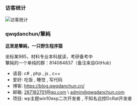 ### 访客统计

![访客统计](https://count.getloli.com/get/@qwqdanchun "访客统计")

### qwqdanchun/簞純

**这里是簞純，一只野生程序猿**

坐标某985，材料专业本科就读，考研备考中  
簞純的一个单纯的群：814084837（备注来自GitHub）

- 语音: c# , php , js , c++
- 爱好: 吃饭 , 睡觉 , 写代码
- 博客: https://blog.qwqdanchun.cn/
- 邮箱: 287182701@qq.com \ admin@qwqdanchun.com
- 项目: wp主题win10exp二次开发者 , 不知名远控DcRat开发者
